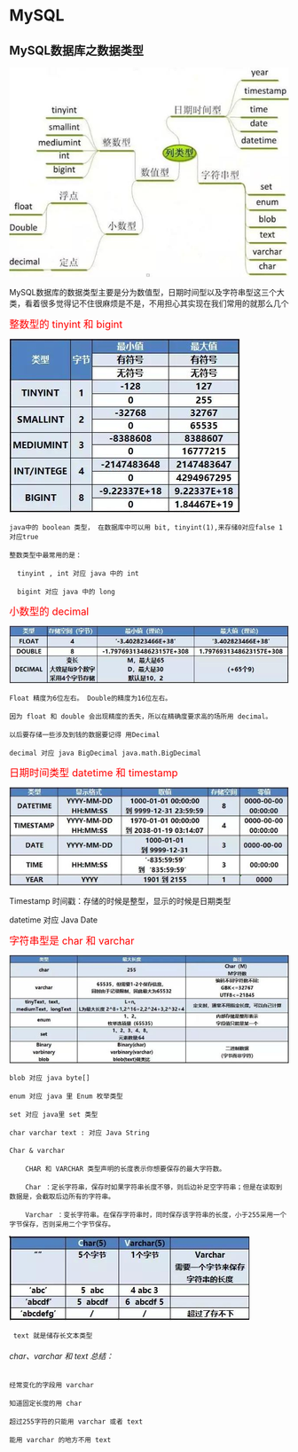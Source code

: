 # MySQL

## MySQL数据库之数据类型

![](./mysql/001.jpg)

MySQL数据库的数据类型主要是分为数值型，日期时间型以及字符串型这三个大类，看着很多觉得记不住很麻烦是不是，不用担心其实现在我们常用的就那么几个

<font size=4 color=red>整数型的 tinyint 和 bigint</font>

![](./mysql/002.jpg)

    java中的 boolean 类型， 在数据库中可以用 bit, tinyint(1),来存储0对应false 1 对应true

    整数类型中最常用的是：

      tinyint , int 对应 java 中的 int

      bigint 对应 java 中的 long

<font size=4 color=red>小数型的 decimal</font>

![](./mysql/003.jpg)

    Float 精度为6位左右。 Double的精度为16位左右。

    因为 float 和 double 会出现精度的丢失，所以在精确度要求高的场所用 decimal。

    以后要存储一些涉及到钱的数据要记得 用Decimal

    decimal 对应 java BigDecimal java.math.BigDecimal

<font size=4 color=red>日期时间类型 datetime 和 timestamp</font>

![](./mysql/004.jpg)

   Timestamp 时间戳：存储的时候是整型，显示的时候是日期类型

   datetime 对应 Java Date

<font size=4 color=red>字符串型是 char 和 varchar</font>

![](./mysql/005.jpg)

    blob 对应 java byte[]

    enum 对应 java 里 Enum 枚举类型

    set 对应 java里 set 类型

    char varchar text : 对应 Java String

    Char & varchar
    
        CHAR 和 VARCHAR 类型声明的长度表示你想要保存的最大字符数。
        
        Char ：定长字符串，保存时如果字符串长度不够，则后边补足空字符串；但是在读取到数据是，会截取后边所有的字符串。

        Varchar ：变长字符串。在保存字符串时，同时保存该字符串的长度，小于255采用一个字节保存，否则采用二个字节保存。

![](./mysql/006.jpg)

     text 就是储存长文本类型

###### char、varchar 和 text 总结：

    经常变化的字段用 varchar

    知道固定长度的用 char

    超过255字符的只能用 varchar 或者 text

    能用 varchar 的地方不用 text




